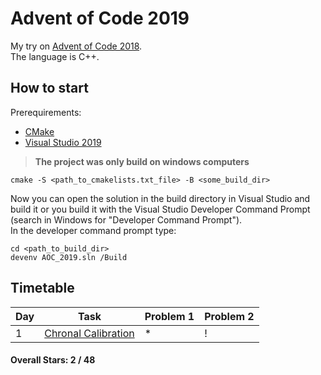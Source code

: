 # Advent of Code 2019

My try on [Advent of Code 2018](https://adventofcode.com/2019). <br>
The language is C++.

## How to start

Prerequirements:
- [CMake](https://cmake.org/)
- [Visual Studio 2019](https://visualstudio.microsoft.com/)

> **The project was only build on windows computers**

```shell
cmake -S <path_to_cmakelists.txt_file> -B <some_build_dir>
```
Now you can open the solution in the build directory in Visual
Studio and build it or you build it with the Visual Studio Developer Command Prompt (search in Windows for "Developer Command Prompt"). <br>
In the developer command prompt type:
```shell
cd <path_to_build_dir>
devenv AOC_2019.sln /Build
```

## Timetable

| Day           | Task          | Problem 1 | Problem 2 |
| ------------- | ------------- | ------------- | ------------- |
| 1             | [Chronal Calibration](https://adventofcode.com/2018/day/1) | * | ! |
#### Overall Stars:  2 / 48